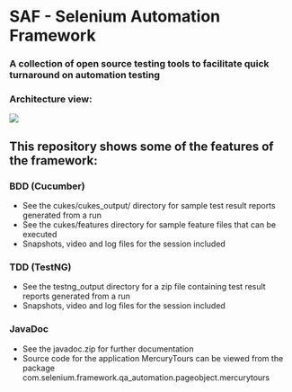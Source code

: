 # SAF - Selenium Automation Framework
### A collection of open source testing tools to facilitate quick turnaround on automation testing
### Architecture view:
![](../master/Conceptual.gif)


## This repository shows some of the features of the framework:
### BDD (Cucumber) 
- See the cukes/cukes_output/ directory for sample test result reports generated from a run
- See the cukes/features directory for sample feature files that can be executed
- Snapshots, video and log files for the session included
  
### TDD (TestNG)
- See the testng_output directory for a zip file containing test result reports generated from a run
- Snapshots, video and log files for the session included
  
### JavaDoc
- See the javadoc.zip for further documentation
- Source code for the application MercuryTours can be viewed from the package com.selenium.framework.qa_automation.pageobject.mercurytours
